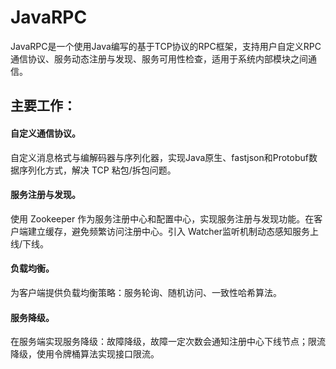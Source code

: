 # JavaRPC

JavaRPC是一个使用Java编写的基于TCP协议的RPC框架，支持用户自定义RPC通信协议、服务动态注册与发现、服务可用性检查，适用于系统内部模块之间通信。

## 主要工作：





#### 自定义通信协议。
自定义消息格式与编解码器与序列化器，实现Java原生、fastjson和Protobuf数据序列化方式，解决 TCP 粘包/拆包问题。



#### 服务注册与发现。
使用 Zookeeper 作为服务注册中心和配置中心，实现服务注册与发现功能。在客户端建立缓存，避免频繁访问注册中心。引入 Watcher监听机制动态感知服务上线/下线。



#### 负载均衡。
为客户端提供负载均衡策略：服务轮询、随机访问、一致性哈希算法。



#### 服务降级。
在服务端实现服务降级：故障降级，故障一定次数会通知注册中心下线节点；限流降级，使用令牌桶算法实现接口限流。


  
